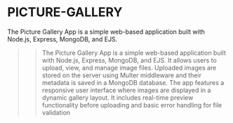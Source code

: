 # PICTURE-GALLERY
The Picture Gallery App is a simple web-based application built with Node.js, Express, MongoDB, and EJS.
>> The Picture Gallery App is a simple web-based application built with Node.js, Express, MongoDB, and EJS. It allows users to upload, view, and manage image files. Uploaded images are stored on the server using Multer middleware and their metadata is saved in a MongoDB database. The app features a responsive user interface where images are displayed in a dynamic gallery layout. It includes real-time preview functionality before uploading and basic error handling for file validation
